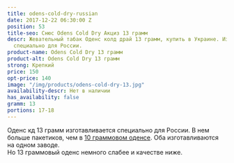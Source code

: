 ```yaml
---
title: odens-cold-dry-russian
date: 2017-12-22 06:30:00 Z
position: 53
title-seo: Снюс Odens Cold Dry Акциз 13 грамм
descr: Жевательный табак Оденс колд драй 13 грамм, купить в Украине. Изготавливается
  специально для России.
product-name: Odens Cold Dry 13 грамм
product-alt: Odens Cold Dry 13 грамм
strong: Крепкий
price: 150
opt-price: 140
image: "/img/products/odens-cold-dry-13.jpg"
availability-descr: Нет в наличии
has_availability: false
gramm: 13
portions: 17-18
---
```


Оденс кд 13 грамм изготавливается специально для России. В нем больше пакетиков, чем в [10 граммовом оденсе](/odens-cold-dry). Оба изготавливаются на одном заводе. <br>
Но 13 граммовый оденс немного слабее и качестве ниже.
